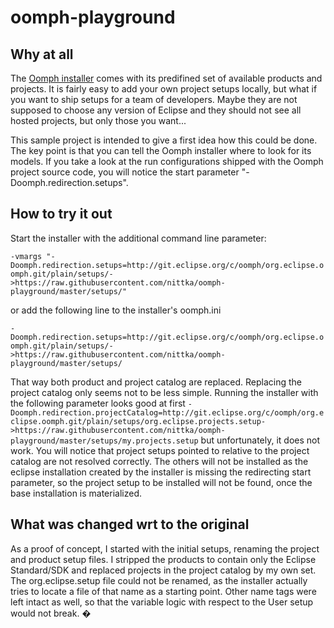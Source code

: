 oomph-playground
================

## Why at all

The [Oomph installer](http://wiki.eclipse.org/Eclipse_Oomph_Installer) comes with its predifined set of available products and projects.
It is fairly easy to add your own project setups locally, but what if you want to ship setups for a team of developers.
Maybe they are not supposed to choose any version of Eclipse and they should not see all hosted projects, but only those you want...

This sample project is intended to give a first idea how this could be done.
The key point is that you can tell the Oomph installer where to look for its models.
If you take a look at the run configurations shipped with the Oomph project source code, you will notice the
start parameter "-Doomph.redirection.setups".

## How to try it out

Start the installer with the additional command line parameter:

`-vmargs "-Doomph.redirection.setups=http://git.eclipse.org/c/oomph/org.eclipse.oomph.git/plain/setups/->https://raw.githubusercontent.com/nittka/oomph-playground/master/setups/"`

or add the following line to the installer's oomph.ini

`-Doomph.redirection.setups=http://git.eclipse.org/c/oomph/org.eclipse.oomph.git/plain/setups/->https://raw.githubusercontent.com/nittka/oomph-playground/master/setups/`

That way both product and project catalog are replaced. Replacing the project catalog only seems not to be less simple. Running the installer with the following parameter looks good at first
`-Doomph.redirection.projectCatalog=http://git.eclipse.org/c/oomph/org.eclipse.oomph.git/plain/setups/org.eclipse.projects.setup->https://raw.githubusercontent.com/nittka/oomph-playground/master/setups/my.projects.setup`
but unfortunately, it does not work. You will notice that project setups pointed to relative to the project catalog are not resolved correctly.
The others will not be installed as the eclipse installation created by the installer is missing the redirecting start parameter, so the project setup to be installed will not be found, once the base installation is materialized.

## What was changed wrt to the original

As a proof of concept, I started with the initial setups, renaming the project and product setup files.
I stripped the products to contain only the Eclipse Standard/SDK and replaced projects in the project catalog by my own set.
The org.eclipse.setup file could not be renamed, as the installer actually tries to locate a file of that name as a starting point.
Other name tags were left intact as well, so that the variable logic with respect to the User setup would not break.
�